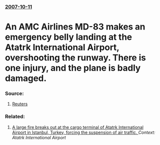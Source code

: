 ### [2007-10-11](/news/2007/10/11/index.md)

#  An AMC Airlines MD-83 makes an emergency belly landing at the Atatrk International Airport, overshooting the runway. There is one injury, and the plane is badly damaged. 




### Source:

1. [Reuters](http://africa.reuters.com/wire/news/usnL11366651.html)

### Related:

1. [ A large fire breaks out at the cargo terminal of Atatrk International Airport in Istanbul, Turkey, forcing the suspension of air traffic. ](/news/2006/05/24/a-large-fire-breaks-out-at-the-cargo-terminal-of-ataturk-international-airport-in-istanbul-turkey-forcing-the-suspension-of-air-traffic.md) _Context: Atatrk International Airport_
